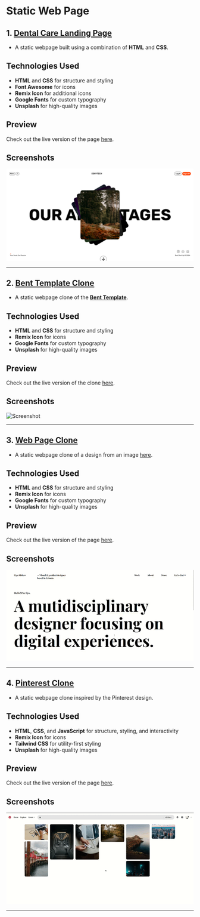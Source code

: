 # Static Web Page

## 1. [Dental Care Landing Page](./project%20-%201/index.html)

- A static webpage built using a combination of **HTML** and **CSS**.

## Technologies Used

- **HTML** and **CSS** for structure and styling
- **Font Awesome** for icons
- **Remix Icon** for additional icons
- **Google Fonts** for custom typography
- **Unsplash** for high-quality images

## Preview

Check out the live version of the page [here](https://sandip3.github.io/Web-Project/Static/project%20-%201/).

## Screenshots

![Screenshot](./Img/Project%20-%201.png) 

---

## 2. [Bent Template Clone](./project%20-%202/index.html)

- A static webpage clone of the **[Bent Template](https://bent-template.webflow.io/)**.

## Technologies Used

- **HTML** and **CSS** for structure and styling
- **Remix Icon** for icons
- **Google Fonts** for custom typography
- **Unsplash** for high-quality images

## Preview

Check out the live version of the clone [here](https://sandip3.github.io/Web-Project/Static/project%20-%202/index.html).

## Screenshots

![Screenshot](./Img/Bent-Template-Clone.gif) 

---

## 3. [Web Page Clone](./project%20-%203/index.html)

- A static webpage clone of a design from an image [here](https://pbs.twimg.com/media/Fw72tysXgAcp9EO?format=jpg&name=900x900).

## Technologies Used

- **HTML** and **CSS** for structure and styling
- **Remix Icon** for icons
- **Google Fonts** for custom typography
- **Unsplash** for high-quality images

## Preview

Check out the live version of the page [here](https://sandip3.github.io/Web-Project/Static/project%20-%203/index.html).

## Screenshots

![Screenshot](./Img/Web-Page-Clone.gif) 

---

## 4. [Pinterest Clone](./project%20-%204%20pinterest/index.html)

- A static webpage clone inspired by the Pinterest design.

## Technologies Used

- **HTML**, **CSS**, and **JavaScript** for structure, styling, and interactivity
- **Remix Icon** for icons
- **Tailwind CSS** for utility-first styling
- **Unsplash** for high-quality images

## Preview

Check out the live version of the page [here](https://sandip3.github.io/Web-Project/Static/project%20-%204%20pinterest/).

## Screenshots

![Screenshot](./Img/Pinterest.gif)

---

## 
